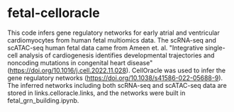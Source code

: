 # fetal-celloracle
This code infers gene regulatory networks for early atrial and ventricular cardiomyocytes from human fetal multiomics data. The scRNA-seq and scATAC-seq human fetal data came from Ameen et. al. "Integrative single-cell analysis of cardiogenesis identifies developmental trajectories and noncoding mutations in congenital heart disease"  (https://doi.org/10.1016/j.cell.2022.11.028). CellOracle was used to infer the gene regulatory networks (https://doi.org/10.1038/s41586-022-05688-9).
The inferred networks including both scRNA-seq and scATAC-seq data are stored in links.celloracle.links, and the networks were built in fetal_grn_building.ipynb.
